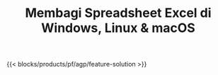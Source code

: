 ﻿---
title: Membagi Spreadsheet Excel di Windows, Linux & macOS 
url: /id/splitter
description: Aplikasi dan API Gratis untuk membagi file XLS, XLSX, XLSB, XLSM, dan ODS
---
{{< blocks/products/pf/agp/feature-solution >}} 